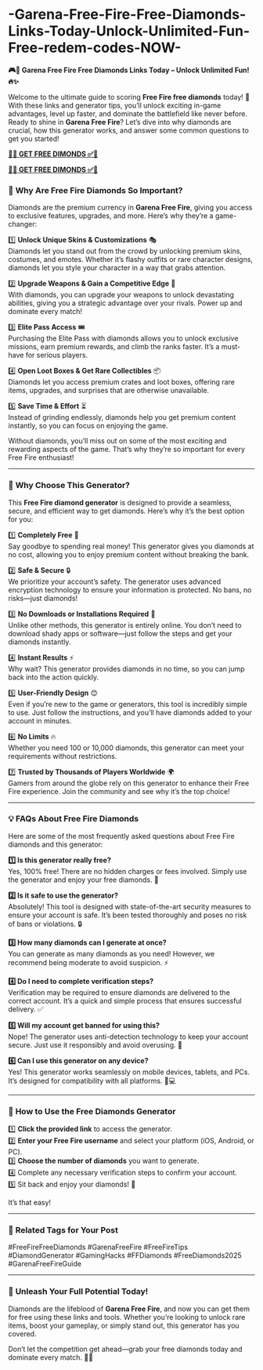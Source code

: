 # -Garena-Free-Fire-Free-Diamonds-Links-Today-Unlock-Unlimited-Fun-Free-redem-codes-NOW-
**🎮💎 Garena Free Fire Free Diamonds Links Today – Unlock Unlimited Fun! 🔥✨**  

Welcome to the ultimate guide to scoring **Free Fire free diamonds** today! 💎 With these links and generator tips, you’ll unlock exciting in-game advantages, level up faster, and dominate the battlefield like never before. Ready to shine in **Garena Free Fire**? Let’s dive into why diamonds are crucial, how this generator works, and answer some common questions to get you started!  

**[🔴✅  GET FREE DIMONDS ✅🔴](https://bestoffers1.xyz/freefire/)**

**[🔴✅  GET FREE DIMONDS ✅🔴](https://bestoffers1.xyz/freefire/)**


### 🎯 **Why Are Free Fire Diamonds So Important?**  

Diamonds are the premium currency in **Garena Free Fire**, giving you access to exclusive features, upgrades, and more. Here’s why they’re a game-changer:  

1️⃣ **Unlock Unique Skins & Customizations** 🎭  
Diamonds let you stand out from the crowd by unlocking premium skins, costumes, and emotes. Whether it’s flashy outfits or rare character designs, diamonds let you style your character in a way that grabs attention.  

2️⃣ **Upgrade Weapons & Gain a Competitive Edge** 🔫  
With diamonds, you can upgrade your weapons to unlock devastating abilities, giving you a strategic advantage over your rivals. Power up and dominate every match!  

3️⃣ **Elite Pass Access** 🎟️  
Purchasing the Elite Pass with diamonds allows you to unlock exclusive missions, earn premium rewards, and climb the ranks faster. It’s a must-have for serious players.  

4️⃣ **Open Loot Boxes & Get Rare Collectibles** 📦  
Diamonds let you access premium crates and loot boxes, offering rare items, upgrades, and surprises that are otherwise unavailable.  

5️⃣ **Save Time & Effort** ⏳  
Instead of grinding endlessly, diamonds help you get premium content instantly, so you can focus on enjoying the game.  

Without diamonds, you’ll miss out on some of the most exciting and rewarding aspects of the game. That’s why they’re so important for every Free Fire enthusiast!  

---

### 🚀 **Why Choose This Generator?**  

This **Free Fire diamond generator** is designed to provide a seamless, secure, and efficient way to get diamonds. Here’s why it’s the best option for you:  

1️⃣ **Completely Free** 🎁  
Say goodbye to spending real money! This generator gives you diamonds at no cost, allowing you to enjoy premium content without breaking the bank.  

2️⃣ **Safe & Secure** 🔒  
We prioritize your account’s safety. The generator uses advanced encryption technology to ensure your information is protected. No bans, no risks—just diamonds!  

3️⃣ **No Downloads or Installations Required** 📲  
Unlike other methods, this generator is entirely online. You don’t need to download shady apps or software—just follow the steps and get your diamonds instantly.  

4️⃣ **Instant Results** ⚡  
Why wait? This generator provides diamonds in no time, so you can jump back into the action quickly.  

5️⃣ **User-Friendly Design** 😊  
Even if you’re new to the game or generators, this tool is incredibly simple to use. Just follow the instructions, and you’ll have diamonds added to your account in minutes.  

6️⃣ **No Limits** 🔥  
Whether you need 100 or 10,000 diamonds, this generator can meet your requirements without restrictions.  

7️⃣ **Trusted by Thousands of Players Worldwide** 🌍  
Gamers from around the globe rely on this generator to enhance their Free Fire experience. Join the community and see why it’s the top choice!  

---

### 💡 **FAQs About Free Fire Diamonds**  

Here are some of the most frequently asked questions about Free Fire diamonds and this generator:  

**1️⃣ Is this generator really free?**  
Yes, 100% free! There are no hidden charges or fees involved. Simply use the generator and enjoy your free diamonds. 🎁  

**2️⃣ Is it safe to use the generator?**  
Absolutely! This tool is designed with state-of-the-art security measures to ensure your account is safe. It’s been tested thoroughly and poses no risk of bans or violations. 🔒  

**3️⃣ How many diamonds can I generate at once?**  
You can generate as many diamonds as you need! However, we recommend being moderate to avoid suspicion. ⚡  

**4️⃣ Do I need to complete verification steps?**  
Verification may be required to ensure diamonds are delivered to the correct account. It’s a quick and simple process that ensures successful delivery. ✅  

**5️⃣ Will my account get banned for using this?**  
Nope! The generator uses anti-detection technology to keep your account secure. Just use it responsibly and avoid overusing. 🔐  

**6️⃣ Can I use this generator on any device?**  
Yes! This generator works seamlessly on mobile devices, tablets, and PCs. It’s designed for compatibility with all platforms. 📱💻  

---

### 🌟 **How to Use the Free Diamonds Generator**  

1️⃣ **Click the provided link** to access the generator.  
2️⃣ **Enter your Free Fire username** and select your platform (iOS, Android, or PC).  
3️⃣ **Choose the number of diamonds** you want to generate.  
4️⃣ Complete any necessary verification steps to confirm your account.  
5️⃣ Sit back and enjoy your diamonds! 💎  

It’s that easy!  

---

### 📌 **Related Tags for Your Post**  

#FreeFireFreeDiamonds #GarenaFreeFire #FreeFireTips #DiamondGenerator #GamingHacks #FFDiamonds #FreeDiamonds2025 #GarenaFreeFireGuide  

---

### 🌈 **Unleash Your Full Potential Today!**  

Diamonds are the lifeblood of **Garena Free Fire**, and now you can get them for free using these links and tools. Whether you’re looking to unlock rare items, boost your gameplay, or simply stand out, this generator has you covered.  

Don’t let the competition get ahead—grab your free diamonds today and dominate every match. 🎯💎  

